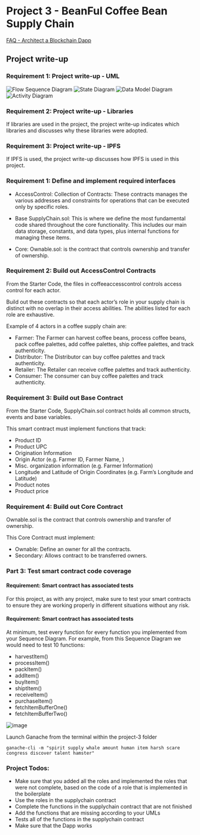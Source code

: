 # Project 3 - BeanFul Coffee Bean Supply Chain

[FAQ - Architect a Blockchain Dapp](https://andresaaap.medium.com/architect-a-blockchain-supply-chain-solution-part-b-project-faq-udacity-blockchain-da86496fce55)

## Project write-up

### Requirement 1: Project write-up - UML

![Flow Sequence Diagram](https://res.cloudinary.com/angelrodriguez/image/upload/c_scale,h_320,w_500/v1646004278/BlockchainDevNanodegree/Project3/CoffeeFlowSeqDiagram.png)
![State Diagram](https://res.cloudinary.com/angelrodriguez/image/upload/c_scale,w_500/v1646004278/BlockchainDevNanodegree/Project3/CoffeBeanStateDiagram.png)
![Data Model Diagram](https://res.cloudinary.com/angelrodriguez/image/upload/c_scale,h_320,w_500/v1646004278/BlockchainDevNanodegree/Project3/CoffeeDataModDiagram.png)
![Activity Diagram](https://res.cloudinary.com/angelrodriguez/image/upload/c_scale,h_320,w_500/v1646004278/BlockchainDevNanodegree/Project3/CoffeeActivityDiagram.png)

### Requirement 2: Project write-up - Libraries

If libraries are used in the project, the project write-up indicates which libraries and discusses why these libraries were adopted.

### Requirement 3: Project write-up - IPFS

If IPFS is used, the project write-up discusses how IPFS is used in this project.

### Requirement 1: Define and implement required interfaces

- AccessControl: Collection of Contracts: These contracts manages the various addresses and constraints for operations that can be executed only by specific roles.

- Base SupplyChain.sol: This is where we define the most fundamental code shared throughout the core functionality. This includes our main data storage, constants, and data types, plus internal functions for managing these items.

- Core: Ownable.sol: is the contract that controls ownership and transfer of ownership.

### Requirement 2: Build out AccessControl Contracts

From the Starter Code, the files in coffeeaccesscontrol controls access control for each actor.

Build out these contracts so that each actor’s role in your supply chain is distinct with no overlap in their access abilities. The abilities listed for each role are exhaustive.

Example of 4 actors in a coffee supply chain are:

- Farmer: The Farmer can harvest coffee beans, process coffee beans, pack coffee palettes, add coffee palettes, ship coffee palettes, and track authenticity.
- Distributor: The Distributor can buy coffee palettes and track authenticity.
- Retailer: The Retailer can receive coffee palettes and track authenticity.
- Consumer: The consumer can buy coffee palettes and track authenticity.

### Requirement 3: Build out Base Contract

From the Starter Code, SupplyChain.sol contract holds all common structs, events and base variables.

This smart contract must implement functions that track:

- Product ID
- Product UPC
- Origination Information
- Origin Actor (e.g. Farmer ID, Farmer Name, )
- Misc. organization information (e.g. Farmer Information)
- Longitude and Latitude of Origin Coordinates (e.g. Farm’s Longitude and Latitude)
- Product notes
- Product price

### Requirement 4: Build out Core Contract

Ownable.sol is the contract that controls ownership and transfer of ownership.

This Core Contract must implement:

- Ownable: Define an owner for all the contracts.
- Secondary: Allows contract to be transferred owners.

### Part 3: Test smart contract code coverage
#### Requirement: Smart contract has associated tests
For this project, as with any project, make sure to test your smart contracts to ensure they are working properly in different situations without any risk.


#### Requirement: Smart contract has associated tests
At minimum, test every function for every function you implemented from your Sequence Diagram. For example, from this Sequence Diagram we would need to test 10 functions:

- harvestItem()
- processItem()
- packItem()
- addItem()
- buyItem()
- shiptItem()
- receiveItem()
- purchaseItem()
- fetchItemBufferOne()
- fetchItemBufferTwo()

![image](https://user-images.githubusercontent.com/29229469/156370859-a29f3307-3a49-449e-871b-feb0a36f868d.png)

Launch Ganache from the terminal within the project-3 folder

```ganache-cli -m "spirit supply whale amount human item harsh scare congress discover talent hamster"```


### Project Todos:

- Make sure that you added all the roles and implemented the roles that were not complete, based on the code of a role that is implemented in the boilerplate
- Use the roles in the supplychain contract
- Complete the functions in the supplychain contract that are not finished
- Add the functions that are missing according to your UMLs
- Tests all of the functions in the supplychain contract
- Make sure that the Dapp works
